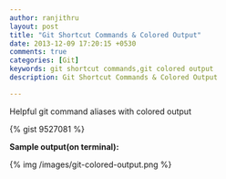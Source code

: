 ```yaml
---
author: ranjithru
layout: post
title: "Git Shortcut Commands & Colored Output"
date: 2013-12-09 17:20:15 +0530
comments: true
categories: [Git]
keywords: git shortcut commands,git colored output
description: Git Shortcut Commands & Colored Output

---
```


Helpful git command aliases with colored output
<!--more-->

{% gist 9527081 %}

**Sample output(on terminal):**
<div>
{% img /images/git-colored-output.png %}
</div>

